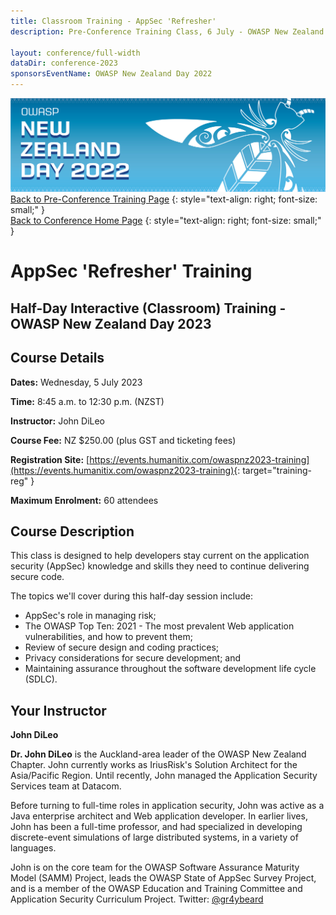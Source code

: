 ```yaml
---
title: Classroom Training - AppSec 'Refresher'
description: Pre-Conference Training Class, 6 July - OWASP New Zealand Day 2022 

layout: conference/full-width
dataDir: conference-2023
sponsorsEventName: OWASP New Zealand Day 2022
---
```


[![Web Banner](/assets/images/2022_Banner_Graphic.jpg)](/conference/)   
[Back to Pre-Conference Training Page](training.md)
{: style="text-align: right; font-size: small;" }   
[Back to Conference Home Page](index.md)
{: style="text-align: right; font-size: small;" }   

# AppSec 'Refresher' Training

## Half-Day Interactive (Classroom) Training - OWASP New Zealand Day 2023

## Course Details 

**Dates:** Wednesday, 5 July 2023

**Time:** 8:45 a.m. to 12:30 p.m. (NZST)

**Instructor:** John DiLeo   

**Course Fee:** NZ $250.00 (plus GST and ticketing fees)

**Registration Site:** [https://events.humanitix.com/owaspnz2023-training](https://events.humanitix.com/owaspnz2023-training){: target="training-reg" }

**Maximum Enrolment:** 60 attendees

## Course Description

This class is designed to help developers stay current on the application security (AppSec) knowledge and skills they need to continue delivering secure code. 

The topics we'll cover during this half-day session include: 

* AppSec's role in managing risk;
* The OWASP Top Ten: 2021 - The most prevalent Web application vulnerabilities, and how to prevent them;
* Review of secure design and coding practices;
* Privacy considerations for secure development; and 
* Maintaining assurance throughout the software development life cycle (SDLC).

## Your Instructor

**John DiLeo**

**Dr. John DiLeo** is the Auckland-area leader of the OWASP New Zealand Chapter. John currently works as IriusRisk's Solution Architect for the Asia/Pacific Region. Until recently,
John managed the Application Security Services team at Datacom.  
 
Before turning to full-time roles in application security, John was active as a Java enterprise architect and Web application developer. In earlier lives, John has been a full-time professor, and had specialized in developing discrete-event simulations of large distributed systems, in a variety of languages.  

John is on the core team for the OWASP Software Assurance Maturity Model (SAMM) Project, leads the OWASP State of AppSec Survey Project, and is a member of the OWASP Education and Training Committee and Application Security Curriculum Project. Twitter: [@gr4ybeard](https://www.twitter.com/gr4ybeard)
